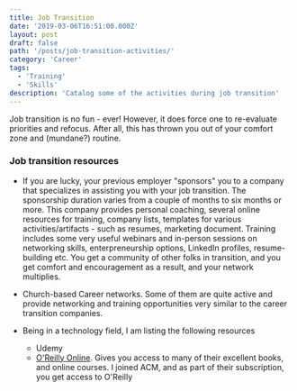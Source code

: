 ```yaml
---
title: Job Transition
date: '2019-03-06T16:51:00.000Z'
layout: post
draft: false
path: '/posts/job-transition-activities/'
category: 'Career'
tags:
  - 'Training'
  - 'Skills'
description: 'Catalog some of the activities during job transition'
---
```


Job transition is no fun - ever! However, it does force one to re-evaluate priorities and refocus. After all, this has thrown you out of your comfort zone and (mundane?) routine.

### Job transition resources

- If you are lucky, your previous employer "sponsors" you to a company that specializes in assisting you with your job transition. The sponsorship duration varies from a couple of months to six months or more. This company provides personal coaching, several online resources for training, company lists, templates for various activities/artifacts - such as resumes, marketing document. Training includes some very useful webinars and in-person sessions on networking skills, enterpreneurship options, LinkedIn profiles, resume-building etc. You get a community of other folks in transition, and you get comfort and encouragement as a result, and your network multiplies.
- Church-based Career networks. Some of them are quite active and provide networking and training opportunities very similar to the career transition companies.
- Being in a technology field, I am listing the following resources

  - Udemy
  - [O'Reilly Online](https://learning.oreilly.com/home/). Gives you access to many of their excellent books, and online courses. I joined ACM, and as part of their subscription, you get access to O'Reilly
